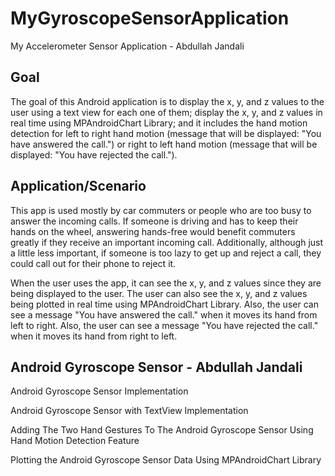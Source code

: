 # MyGyroscopeSensorApplication
My Accelerometer Sensor Application - Abdullah Jandali

## Goal
The goal of this Android application is to display the x, y, and z values to the user using a text view for each one of them; display the x, y, and z values in real time using MPAndroidChart Library; and it includes the hand motion detection for left to right hand motion (message that will be displayed: "You have answered the call.") or right to left hand motion (message that will be displayed: "You have rejected the call."). 

## Application/Scenario
This app is used mostly by car commuters or people who are too busy to answer the incoming calls. If someone is driving and has to keep their hands on the wheel, answering hands-free would benefit commuters greatly if they receive an important incoming call. Additionally, although just a little less important, if someone is too lazy to get up and reject a call, they could call out for their phone to reject it. 

When the user uses the app, it can see the x, y, and z values since they are being displayed to the user. The user can also see the x, y, and z values being plotted in real time using MPAndroidChart Library. Also, the user can see a message "You have answered the call." when it moves its hand from left to right. Also, the user can see a message "You have rejected the call." when it moves its hand from right to left.

## Android Gyroscope Sensor - Abdullah Jandali
Android Gyroscope Sensor Implementation

Android Gyroscope Sensor with TextView Implementation

Adding The Two Hand Gestures To The Android Gyroscope Sensor Using Hand Motion Detection Feature

Plotting the Android Gyroscope Sensor Data Using MPAndroidChart Library
